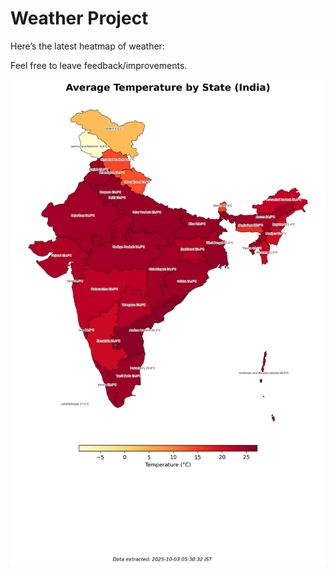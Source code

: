 # Weather Project

Here’s the latest heatmap of weather:

Feel free to leave feedback/improvements.

![India Heatmap](docs/assets/india_heatmap.png?v=DF1222)
